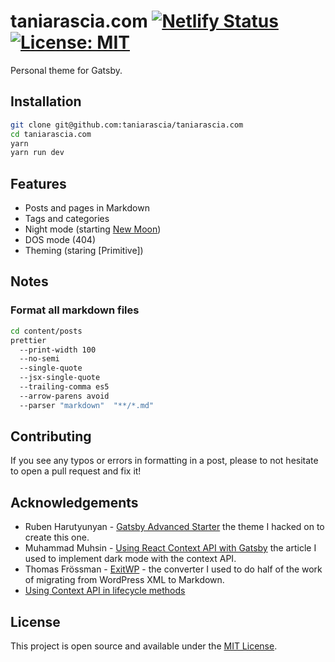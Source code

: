 # taniarascia.com [![Netlify Status](https://api.netlify.com/api/v1/badges/0a51d0e9-f611-4dd8-887f-fc1889e68540/deploy-status)](https://app.netlify.com/sites/tania/deploys) [![License: MIT](https://img.shields.io/badge/License-MIT-blue.svg)](https://opensource.org/licenses/MIT)

Personal theme for Gatsby.

## Installation

```bash
git clone git@github.com:taniarascia/taniarascia.com
cd taniarascia.com
yarn
yarn run dev
```

## Features

- Posts and pages in Markdown
- Tags and categories
- Night mode (starting [New Moon]())
- DOS mode (404)
- Theming (staring [Primitive])

## Notes

### Format all markdown files

```bash
cd content/posts
prettier
  --print-width 100
  --no-semi
  --single-quote
  --jsx-single-quote
  --trailing-comma es5
  --arrow-parens avoid
  --parser "markdown"  "**/*.md"
```

## Contributing

If you see any typos or errors in formatting in a post, please to not hesitate to open a pull request and fix it!

## Acknowledgements

- Ruben Harutyunyan - [Gatsby Advanced Starter](https://github.com/vagr9k/gatsby-advanced-starter/) the theme I hacked on to create this one.
- Muhammad Muhsin - [Using React Context API with Gatsby](https://www.gatsbyjs.org/blog/2019-01-31-using-react-context-api-with-gatsby/) the article I used to implement dark mode with the context API.
- Thomas Frössman - [ExitWP](https://github.com/thomasf/exitwp) - the converter I used to do half of the work of migrating from WordPress XML to Markdown.
- [Using Context API in lifecycle methods](https://github.com/facebook/react/issues/12397)

## License

This project is open source and available under the [MIT License](LICENSE).
